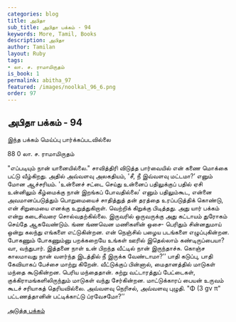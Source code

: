 ```yaml
---
categories: blog
title: அபிதா
sub_title: அபிதா பக்கம் - 94
keywords: More, Tamil, Books
description: அபிதா
author: Tamilan
layout: Ruby
tags:
- லா. ச. ராமாமிருதம்
is_book: 1
permalink: abitha_97
featured: /images/noolkal_96_6.png
order: 97
---
```

## அபிதா பக்கம் - 94

இந்த பக்கம் மெய்ப்பு பார்க்கப்படவில்லை

﻿88 0 லா. ச. ராமாமிருதம்

"எப்படியும் நான் யானையில்லை." சாவித்திரி விடுத்த பார்வையில் என் கணை மொக்கை பட்டு வீழ்கிறது. அதில் அவ்வளவு அலகதியம், 'சீ, நீ இவ்வளவு மட்டமா?’ எனும் மோன ஆச்சரியம். 'உன்னைச் சட்டை செய்து உன்னைப் பதிலுக்குப் பதில் ஏசி உன்னிலும் கீழ்மைக்கு நான் இறங்கப் போவதில்லை’ எனும் பதிலும்கூட, என்னை அவமானப்படுத்தும் பொறுமையைச் சாதித்துத் தன் தரத்தை உரப்படுத்திக் கொண்டு, என் சிறுமையை எனக்கு உறுத்துகிறாள். வெற்றிக் கிறுக்கு பிடித்தது. அது யார் பக்கம் என்று கடைசிவரை சொல்வதற்கில்லை. இருவரில் ஒருவருக்கு அது கட்டாயம் துரோகம் செய்தே ஆகவேண்டும். ங்ண ங்ணவென மணிகளின் ஒசை- பெரிதும் சின்னதுமாய் ஒன்று கலந்து எங்களை எட்டுகின்றன. என் நெஞ்சில் பழைய படங்களை எழுப்புகின்றன. போகணும் போகணும்னு பறக்கறையே உங்கள் ஊரில் இதெல்லாம் கண்டிருப்பையா? வா, வந்துபார். இத்தனை நாள் உன் பிறந்த வீட்டில் நான் இருந்தாச்சு. கொஞ்ச காலமாவது நான் வளர்ந்த இடத்தில் நீ இருக்க வேண்டாமா?’’ பாதி கடுப்பு, பாதி கேவியாகப் பேச்சை மாற்று கிறேன். வீட்டுக்குப் பின்னால், மைதானத்தில் மாடுகள் மந்தை கூடுகின்றன. பெரிய மந்தைதான். சுற்று வட்டாரத்துப் பேட்டைகள், குக்கிராமங்களிலிருந்தும் மாடுகள் வந்து சேர்கின்றன. மாட்டுக்காரப் பையன் உருவம் கூடச் சரியாகத் தெரியவில்லை. அவ்வளவு நெரிசல், அவ்வளவு புழுதி. "Φ (3 gν π" பட்டணத்தானின் பட்டிக்காட்டு ப்ரவேசமோ?’’

[அடுத்த பக்கம்](abitha_98)